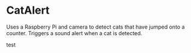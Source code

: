 # CatAlert
Uses a Raspberry Pi and camera to detect cats that have jumped onto a counter.  Triggers a sound alert when a cat is detected.

test
